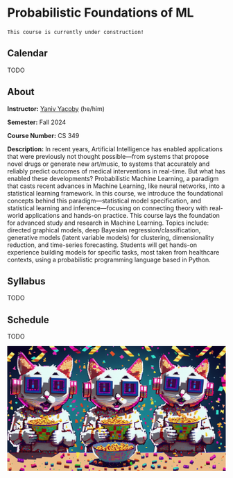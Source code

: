 # Probabilistic Foundations of ML

```{warning}
This course is currently under construction!
```



## Calendar

TODO



## About

**Instructor:** [Yaniv Yacoby](https://yanivyacoby.github.io/) (he/him)

**Semester:** Fall 2024

**Course Number:** CS 349

**Description:** In recent years, Artificial Intelligence has enabled applications that were previously not thought possible—from systems that propose novel drugs or generate new art/music, to systems that accurately and reliably predict outcomes of medical interventions in real-time. But what has enabled these developments? Probabilistic Machine Learning, a paradigm that casts recent advances in Machine Learning, like neural networks, into a statistical learning framework. In this course, we introduce the foundational concepts behind this paradigm—statistical model specification, and statistical learning and inference—focusing on connecting theory with real-world applications and hands-on practice. This course lays the foundation for advanced study and research in Machine Learning. Topics include: directed graphical models, deep Bayesian regression/classification, generative models (latent variable models) for clustering, dimensionality reduction, and time-series forecasting. Students will get hands-on experience building models for specific tasks, most taken from healthcare contexts, using a probabilistic programming language based in Python.



## Syllabus

TODO


## Schedule

TODO




![banner](img/banner.png)

